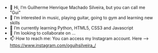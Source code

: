 - 👋 Hi, I’m Guilherme Henrique Machado Silveira, but you can call me "Gui"
- 👀 I’m interested in music, playing guitar, going to gym and learning new skills
- 🌱 I’m currently learning Python, HTML5, CSS3 and Javascript
- 💞️ I’m looking to collaborate on ...
- 📫 How to reach me: You can access my Instagram account. Here --> https://www.instagram.com/oguihsilveira_/
